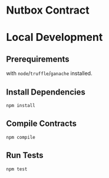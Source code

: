 # Nutbox Contract

# Local Development

## Prerequirements

with ```node```/```truffle```/```ganache``` installed.

## Install Dependencies

`npm install`

## Compile Contracts

`npm compile`

## Run Tests

`npm test`